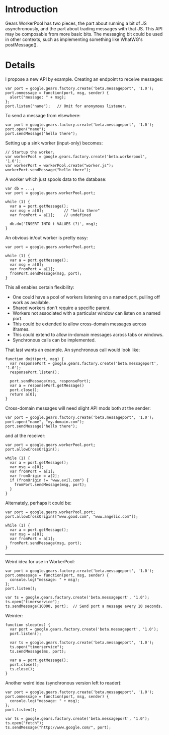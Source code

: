 # Introduction #

Gears WorkerPool has two pieces, the part about running a bit of JS asynchronously, and the part about trading messages with that JS.  This API may be composable from more basic bits.  The messaging bit could be used in other contexts, such as implementing something like WhatWG's postMessage().

# Details #

I propose a new API by example.  Creating an endpoint to receive
messages:

```
var port = google.gears.factory.create('beta.messageport', '1.0');
port.onmessage = function(port, msg, sender) {
  alert("message: " + msg);
};
port.listen("name");   // Omit for anonymous listener.
```

To send a message from elsewhere:

```
var port = google.gears.factory.create('beta.messageport', '1.0');
port.open("name");
port.sendMessage("hello there");
```

Setting up a sink worker (input-only) becomes:

```
// Startup the worker.
var workerPool = google.gears.factory.create('beta.workerpool', '1.0');
var workerPort = workerPool.create("worker.js");
workerPort.sendMessage("hello there");
```

A worker which just spools data to the database:

```
var db = ...;
var port = google.gears.workerPool.port;

while (1) {
  var a = port.getMessage();
  var msg = a[0];         // "hello there"
  var fromPort = a[1];    // undefined

  db.do('INSERT INTO t VALUES (?)', msg);
}
```

An obvious in/out worker is pretty easy:

```
var port = google.gears.workerPool.port;

while (1) {
  var a = port.getMessage();
  var msg = a[0];
  var fromPort = a[1];
  fromPort.sendMessage(msg, port);
}
```

This all enables certain flexibility:

  * One could have a pool of workers listening on a named port, pulling off work as available.
  * Shared workers don't require a specific parent.
  * Workers not associated with a particular window can listen on a named port.
  * This could be extended to allow cross-domain messages across iframes.
  * This could extend to allow in-domain messages across tabs or windows.
  * Synchronous calls can be implemented.

That last wants an example.  An synchronous call would look like:

```
function doit(port, msg) {
  var responsePort = google.gears.factory.create('beta.messageport', '1.0');
  responsePort.listen();

  port.sendMessage(msg, responsePort);
  var a = responsePort.getMessage()
  port.close();
  return a[0];
}
```

Cross-domain messages will need slight API mods both at the sender:

```
var port = google.gears.factory.create('beta.messageport', '1.0');
port.open("name", "my.domain.com");
port.sendMessage("hello there");
```

and at the receiver:

```
var port = google.gears.workerPool.port;
port.allowCrossOrigin();

while (1) {
  var a = port.getMessage();
  var msg = a[0];
  var fromPort = a[1];
  var fromOrigin = a[2];
  if (fromOrigin != "www.evil.com") {
    fromPort.sendMessage(msg, port);
  }
}
```

Alternately, perhaps it could be:

```
var port = google.gears.workerPool.port;
port.allowCrossOrigin(["www.good.com", "www.angelic.com"]);

while (1) {
  var a = port.getMessage();
  var msg = a[0];
  var fromPort = a[1];
  fromPort.sendMessage(msg, port);
}
```

---

Weird idea for use in WorkerPool:

```
var port = google.gears.factory.create('beta.messageport', '1.0');
port.onmessage = function(port, msg, sender) {
  console.log("message: " + msg);
};
port.listen();

var ts = google.gears.factory.create('beta.messageport', '1.0');
ts.open("timerservice");
ts.sendMessage(10000, port);  // Send port a message every 10 seconds.
```

Weirder:

```
function sleep(ms) {
  var port = google.gears.factory.create('beta.messageport', '1.0');
  port.listen();

  var ts = google.gears.factory.create('beta.messageport', '1.0');
  ts.open("timerservice");
  ts.sendMessage(ms, port);

  var a = port.getMessage();
  port.close();
  ts.close();
}
```

Another weird idea (synchronous version left to reader):

```
var port = google.gears.factory.create('beta.messageport', '1.0');
port.onmessage = function(port, msg, sender) {
  console.log("message: " + msg);
};
port.listen();

var ts = google.gears.factory.create('beta.messageport', '1.0');
ts.open("fetch");
ts.sendMessage("http://www.google.com/", port);
```